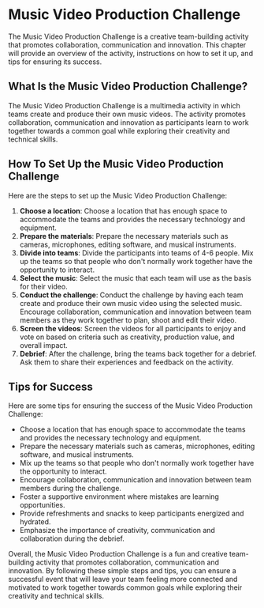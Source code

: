 Music Video Production Challenge
===================================================================

The Music Video Production Challenge is a creative team-building activity that promotes collaboration, communication and innovation. This chapter will provide an overview of the activity, instructions on how to set it up, and tips for ensuring its success.

What Is the Music Video Production Challenge?
---------------------------------------------

The Music Video Production Challenge is a multimedia activity in which teams create and produce their own music videos. The activity promotes collaboration, communication and innovation as participants learn to work together towards a common goal while exploring their creativity and technical skills.

How To Set Up the Music Video Production Challenge
--------------------------------------------------

Here are the steps to set up the Music Video Production Challenge:

1. **Choose a location**: Choose a location that has enough space to accommodate the teams and provides the necessary technology and equipment.
2. **Prepare the materials**: Prepare the necessary materials such as cameras, microphones, editing software, and musical instruments.
3. **Divide into teams**: Divide the participants into teams of 4-6 people. Mix up the teams so that people who don't normally work together have the opportunity to interact.
4. **Select the music**: Select the music that each team will use as the basis for their video.
5. **Conduct the challenge**: Conduct the challenge by having each team create and produce their own music video using the selected music. Encourage collaboration, communication and innovation between team members as they work together to plan, shoot and edit their video.
6. **Screen the videos**: Screen the videos for all participants to enjoy and vote on based on criteria such as creativity, production value, and overall impact.
7. **Debrief**: After the challenge, bring the teams back together for a debrief. Ask them to share their experiences and feedback on the activity.

Tips for Success
----------------

Here are some tips for ensuring the success of the Music Video Production Challenge:

* Choose a location that has enough space to accommodate the teams and provides the necessary technology and equipment.
* Prepare the necessary materials such as cameras, microphones, editing software, and musical instruments.
* Mix up the teams so that people who don't normally work together have the opportunity to interact.
* Encourage collaboration, communication and innovation between team members during the challenge.
* Foster a supportive environment where mistakes are learning opportunities.
* Provide refreshments and snacks to keep participants energized and hydrated.
* Emphasize the importance of creativity, communication and collaboration during the debrief.

Overall, the Music Video Production Challenge is a fun and creative team-building activity that promotes collaboration, communication and innovation. By following these simple steps and tips, you can ensure a successful event that will leave your team feeling more connected and motivated to work together towards common goals while exploring their creativity and technical skills.
